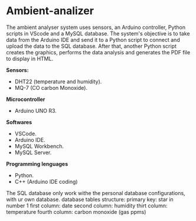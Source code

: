 # Ambient-analizer

The ambient analyser system uses sensors, an Arduino controller, Python scripts in VScode and a MySQL database. The system's objective is to take data from the Arduino IDE and send it to a Python script to connect and upload the data to the SQL database. After that, another Python script creates the graphics, performs the data analysis and generates the PDF file to display in HTML.

**Sensors:**
- DHT22 (temperature and humidity).
- MQ-7 (CO carbon Monoxide).
  
**Microcontroller**
- Arduino UNO R3.
  
**Softwares**
- VSCode.
- Arduino IDE.
- MySQL Workbench.
- MySQL Server.

**Programming lenguages**
- Python.
- C++ (Arduino IDE coding)

The SQL  database only work withe the personal database configurations, with ur own database.
database tables structure:
primary key: star in number 1
first column: date
second column: humidity
thirt column: temperature
fourth column: carbon monoxide (gas ppms)
